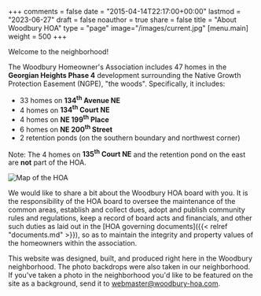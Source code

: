+++
comments = false
date = "2015-04-14T22:17:00+00:00"
lastmod = "2023-06-27"
draft = false
noauthor = true
share = false
title = "About Woodbury HOA"
type = "page"
image="/images/current.jpg"
[menu.main]
weight = 500
+++

Welcome to the neighborhood!

The Woodbury Homeowner's Association includes 47 homes in the **Georgian Heights Phase 4** development surrounding the Native Growth Protection Easement (NGPE), "the woods". Specifically, it includes:

* 33 homes on **134<sup>th</sup> Avenue NE**
* 4 homes on **134<sup>th</sup> Court NE**
* 4 homes on **NE 199<sup>th</sup> Place**
* 6 homes on **NE 200<sup>th</sup> Street**
* 2 retention ponds (on the southern boundary and northwest corner)

Note: The 4 homes on **135<sup>th</sup> Court NE** and the retention pond on the east are **not** part of the HOA.

![Map of the HOA](/images/hoa_map.jpg "Map of the HOA")

We would like to share a bit about the Woodbury HOA board with you.  It is the responsibility of the HOA board to oversee the maintenance of the common areas, establish and collect dues, adopt and publish community rules and regulations, keep a record of board acts and financials, and other such duties as laid out in the [HOA governing documents]({{< relref "documents.md" >}}), so as to maintain the integrity and property values of the homeowners within the association.

This website was designed, built, and produced right here in the Woodbury neighborhood. The photo backdrops were also taken in our neighborhood. If you've taken a photo in the neighborhood you'd like to be featured on the site as a background, send it to [webmaster@woodbury-hoa.com](mailto:webmaster@woodbury-hoa.com).
